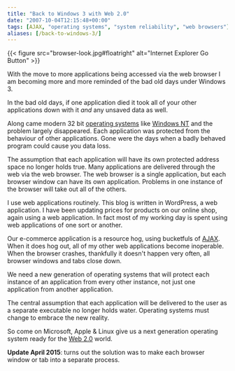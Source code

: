 ```yaml
---
title: "Back to Windows 3 with Web 2.0"
date: "2007-10-04T12:15:48+00:00"
tags: [AJAX, "operating systems", "system reliability", "web browsers"]
aliases: [/back-to-windows-3/]
---
```


{{< figure src="browser-look.jpg#floatright" alt="Internet Explorer Go Button" >}}

With the move to more applications being accessed via the web browser I am becoming more and more reminded of the bad old days under Windows 3.

In the bad old days, if one application died it took all of your other applications down with it *and* any unsaved data as well.

Along came modern 32 bit [operating systems](https://en.wikipedia.org/wiki/Operating_system) like [Windows NT](https://en.wikipedia.org/wiki/Windows_nt) and the problem largely disappeared. Each application was protected from the behaviour of other applications. Gone were the days when a badly behaved program could cause you data loss.

The assumption that each application will have its own protected address space no longer holds true. Many applications are delivered through the web via the web browser. The web browser is a single application, but each browser window can have its own application. Problems in one instance of the browser will take out all of the others.

I use web applications routinely. This blog is written in WordPress, a web application. I have been updating prices for products on our online shop, again using a web application. In fact most of my working day is spent using web applications of one sort or another.

Our e-commerce application is a resource hog, using bucketfuls of [AJAX](https://en.wikipedia.org/wiki/Ajax_(programming)). When it does hog out, all of my other web applications become inoperable. When the browser crashes, thankfully it doesn't happen very often, all browser windows and tabs close down.

We need a new generation of operating systems that will protect each instance of an application from every other instance, not just one application from another application.

The central assumption that each application will be delivered to the user as a separate executable no longer holds water. Operating systems must change to embrace the new reality.

So come on Microsoft, Apple &amp; Linux give us a next generation operating system ready for the [Web 2.0](https://en.wikipedia.org/wiki/Web_2) world.

**Update April 2015**: turns out the solution was to make each browser window or tab into a separate process.

